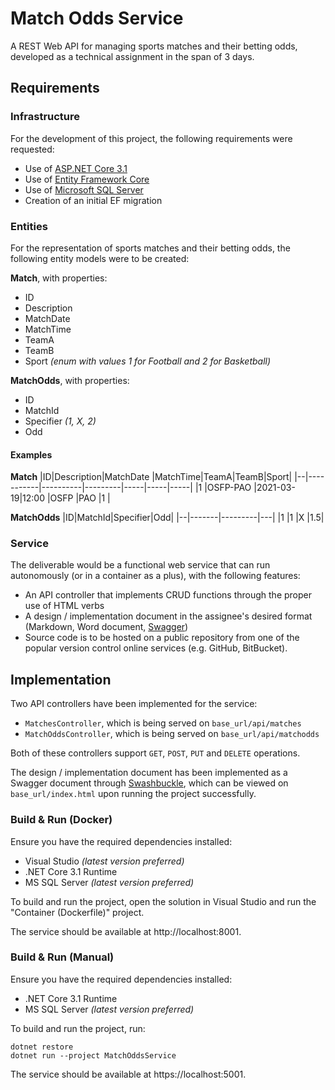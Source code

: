 # Match Odds Service

A REST Web API for managing sports matches and their betting odds, developed as a technical assignment in the span of 3 days.

## Requirements

### Infrastructure
For the development of this project, the following requirements were requested:

* Use of [ASP.NET Core 3.1](https://learn.microsoft.com/en-us/aspnet/core/?view=aspnetcore-3.1)
* Use of [Entity Framework Core](https://learn.microsoft.com/en-us/ef/core/)
* Use of [Microsoft SQL Server](https://learn.microsoft.com/en-us/sql/sql-server/)
* Creation of an initial EF migration

### Entities

For the representation of sports matches and their betting odds, the following entity models were to be created:

**Match**, with properties:

* ID
* Description
* MatchDate
* MatchTime
* TeamA
* TeamB
* Sport *(enum with values 1 for Football and 2 for Basketball)*

**MatchOdds**, with properties:

* ID
* MatchId
* Specifier *(1, X, 2)*
* Odd

#### Examples

**Match**
|ID|Description|MatchDate |MatchTime|TeamA|TeamB|Sport|
|--|-----------|----------|---------|-----|-----|-----|
|1 |OSFP-PAO   |2021-03-19|12:00    |OSFP |PAO  |1    |

**MatchOdds**
|ID|MatchId|Specifier|Odd|
|--|-------|---------|---|
|1 |1      |X        |1.5|

### Service

The deliverable would be a functional web service that can run autonomously (or in a container as a plus), with the following features:

* An API controller that implements CRUD functions through the proper use of HTML verbs
* A design / implementation document in the assignee's desired format (Markdown, Word document, [Swagger](https://swagger.io/))
* Source code is to be hosted on a public repository from one of the popular version control online services (e.g. GitHub, BitBucket).

## Implementation

Two API controllers have been implemented for the service:

* ``MatchesController``, which is being served on ``base_url/api/matches``
* ``MatchOddsController``, which is being served on ``base_url/api/matchodds``

Both of these controllers support ``GET``, ``POST``, ``PUT`` and ``DELETE`` operations.

The design / implementation document has been implemented as a Swagger document through [Swashbuckle](https://github.com/domaindrivendev/Swashbuckle.AspNetCore), which can be viewed on ``base_url/index.html`` upon running the project successfully.

### Build & Run (Docker)

Ensure you have the required dependencies installed:

* Visual Studio *(latest version preferred)*
* .NET Core 3.1 Runtime
* MS SQL Server *(latest version preferred)*

To build and run the project, open the solution in Visual Studio and run the "Container (Dockerfile)" project.

The service should be available at http://localhost:8001.

### Build & Run (Manual)

Ensure you have the required dependencies installed:

* .NET Core 3.1 Runtime
* MS SQL Server *(latest version preferred)*

To build and run the project, run:

```
dotnet restore
dotnet run --project MatchOddsService
```

The service should be available at https://localhost:5001.
